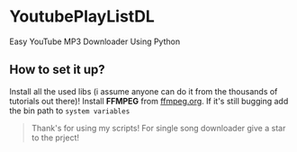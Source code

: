 # YoutubePlayListDL
Easy YouTube MP3 Downloader Using Python

## How to set it up?
Install all the used libs (i assume anyone can do it from the thousands of tutorials out there)!
Install **FFMPEG** from [ffmpeg.org](https://ffmpeg.org/download.html). If it's still bugging add the bin path to `system variables`

> Thank's for using my scripts! For single song downloader give a star to the prject!

